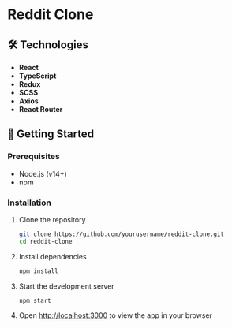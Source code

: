 # Reddit Clone

## 🛠️ Technologies

- **React**
- **TypeScript**
- **Redux**
- **SCSS**
- **Axios**
- **React Router**

## 🚦 Getting Started

### Prerequisites

- Node.js (v14+)
- npm 

### Installation

1. Clone the repository
   ```bash
   git clone https://github.com/yourusername/reddit-clone.git
   cd reddit-clone
   ```

2. Install dependencies
   ```bash
   npm install
   ```

3. Start the development server
   ```bash
   npm start
   ```

4. Open [http://localhost:3000](http://localhost:3000) to view the app in your browser

